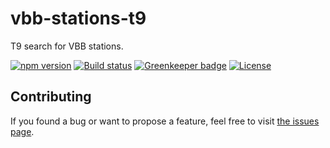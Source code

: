 # vbb-stations-t9

T9 search for VBB stations.

[![npm version](https://img.shields.io/npm/v/vbb-stations-t9.svg)](https://www.npmjs.com/package/vbb-stations-t9)
[![Build status](https://travis-ci.org/juliuste/vbb-stations-t9.svg?branch=master)](https://travis-ci.org/juliuste/vbb-stations-t9)
[![Greenkeeper badge](https://badges.greenkeeper.io/juliuste/vbb-stations-t9.svg)](https://greenkeeper.io/)
[![License](https://img.shields.io/github/license/juliuste/vbb-stations-t9.svg?style=flat)](license)

## Contributing

If you found a bug or want to propose a feature, feel free to visit [the issues page](https://github.com/juliuste/vbb-stations-t9/issues).
